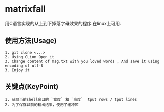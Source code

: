 # matrixfall
用C语言实现的从上到下掉落字母效果的程序.在linux上可用.

## 使用方法(Usage)
    1. git clone <...> 
    2. Using CLion Open it
    3. Change content of msg.txt with you loved words , And save it using encoding of utf-8
    3. Enjoy it
## 关键点(KeyPoint)
    1. 获取当前shell窗口的 `宽度` 和 `高度`  tput rows / tput lines
    2. 为了保存以前的输出结果，使用了缓冲区
